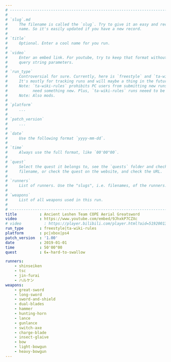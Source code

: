 ```yaml
---
# --------------------------------------------------------------------------------
#
# `slug`.md
#     The filename is called the `slug`. Try to give it an easy and recognizable
#     name. So it's easily updated if you have a new record.
#
# `title`
#     Optional. Enter a cool name for you run.
#
# `video`
#     Enter an embed link. For youtube, try to keep that format without all the
#     query string parameters.
#
# `run_type`
#     Controversial for sure. Currently, here is `freestyle` and `ta-wiki-rules`
#     It's mostly for tracking runs and will maybe a thing in the future.
#     Note: `ta-wiki-rules` prohibits PC users from submitting new runs. So we
#           need something new. Plus, `ta-wiki-rules` runs neeed to be validated.
#     Note: Also mods.
#
# `platform`
#     ...
#
# `patch_version`
#     ...
#
# `date`
#     Use the following format `yyyy-mm-dd`.
#
# `time`
#     Always use the full format, like `00'00"00`.
#
# `quest`
#     Select the quest it belongs to, see the `quests` folder and check for the
#     filename, or check the quest on the website, and check the URL.
#
# `runners`
#     List of runners. Use the "slugs", i.e. filenames, of the runners.
#
# `weapons`
#     List of all weapons used in this run.
#
# --------------------------------------------------------------------------------
title          : Ancient Leshen Team COPE Aerial Greatsword
video          : https://www.youtube.com/embed/9JhxkP7CZXc
# video          : https://player.bilibili.com/player.html?aid=51920013
run_type       : freestyle|ta-wiki-rules
platform       : pc|xbox|ps4
patch_version  : '1.00'
date           : 2019-01-01
time           : 50'00"00
quest          : 6★-hard-to-swallow

runners:
    - shinseiken
    - tsc
    - jin-furai
    - ハルケン
weapons:
    - great-sword
    - long-sword
    - sword-and-shield
    - dual-blades
    - hammer
    - hunting-horn
    - lance
    - gunlance
    - switch-axe
    - charge-blade
    - insect-glaive
    - bow
    - light-bowgun
    - heavy-bowgun
---
```

